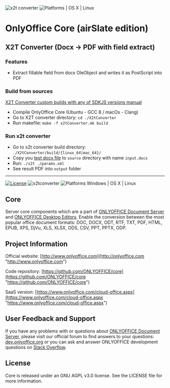 ![x2t converter](https://github.com/airslateinc/onlyoffice-core/workflows/X2T/badge.svg)
![Platforms | OS X | Linux](https://img.shields.io/badge/Platforms-%20OS%20X%20%7C%20Linux%20-lightgray.svg?style=flat)

# OnlyOffice Core (airSlate edition)

## X2T Converter (Docx -> PDF with field extract)

### Features

- Extract fillable field from docx OleObject and writes it as PostScript into PDF

### Build from sources

[X2T Converter custom builds with any of SDKJS versions manual](./X2tConverter/README.md)

- Compile OnlyOffice Core (Ubuntu - GCC 8 / macOs - Clang)
- Go to X2T converter directory: `cd ./X2tConverter`
- Run makefile: `make -f x2tConverter.mk build`

### Run x2t converter

- Go to x2t converter build directory: `./X2tConverter/build/{linux_64|mac_64}/`
- Copy you [test docx file][docx_demo_link] to `source` directory with name `input.docx`
- Run: `./x2t ./params.xml`
- See result PDF into `output` folder

[docx_demo_link]: https://artifactory.infrateam.xyz/onlyoffice-core/core/all_fields_sample/sample_fillable_fields.docx

---

[![License](https://img.shields.io/badge/License-GNU%20AGPL%20V3-green.svg?style=flat)](https://www.gnu.org/licenses/agpl-3.0.en.html)     ![x2tconverter](https://img.shields.io/badge/x2tconverter-v2.0.2.376-blue.svg?style=flat) ![Platforms Windows | OS X | Linux](https://img.shields.io/badge/Platforms-Windows%20%7C%20OS%20X%20%7C%20Linux%20-lightgray.svg?style=flat)

## Core
Server core components which are a part of [ONLYOFFICE Document Server][2] and [ONLYOFFICE Desktop Editors][4]. Enable the conversion between the most popular office document formats: DOC, DOCX, ODT, RTF, TXT, PDF, HTML, EPUB, XPS, DjVu, XLS, XLSX, ODS, CSV, PPT, PPTX, ODP.

## Project Information

Official website: [http://www.onlyoffice.com](http://onlyoffice.com "http://www.onlyoffice.com")

Code repository: [https://github.com/ONLYOFFICE/core](https://github.com/ONLYOFFICE/сore "https://github.com/ONLYOFFICE/core")

SaaS version: [https://www.onlyoffice.com/cloud-office.aspx](https://www.onlyoffice.com/cloud-office.aspx "https://www.onlyoffice.com/cloud-office.aspx")

## User Feedback and Support

If you have any problems with or questions about [ONLYOFFICE Document Server][2], please visit our official forum to find answers to your questions: [dev.onlyoffice.org][1] or you can ask and answer ONLYOFFICE development questions on [Stack Overflow][3].

  [1]: http://dev.onlyoffice.org
  [2]: https://github.com/ONLYOFFICE/DocumentServer
  [3]: http://stackoverflow.com/questions/tagged/onlyoffice
  [4]: https://github.com/ONLYOFFICE/DesktopEditors
  
## License

Core is released under an GNU AGPL v3.0 license. See the LICENSE file for more information.
